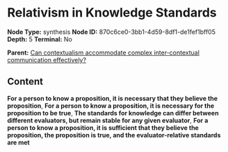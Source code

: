 # Relativism in Knowledge Standards

**Node Type:** synthesis
**Node ID:** 870c6ce0-3bb1-4d59-8df1-de1fef1bff05
**Depth:** 5
**Terminal:** No

**Parent:** [Can contextualism accommodate complex inter-contextual communication effectively?](can-contextualism-accommodate-complex-inter-contextual-communication-effectively-antithesis-9f698f94-933b-43fb-8f66-15d95c6440ee.md)

## Content

**For a person to know a proposition, it is necessary that they believe the proposition**, **For a person to know a proposition, it is necessary for the proposition to be true**, **The standards for knowledge can differ between different evaluators, but remain stable for any given evaluator**, **For a person to know a proposition, it is sufficient that they believe the proposition, the proposition is true, and the evaluator-relative standards are met**
